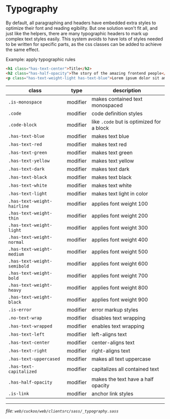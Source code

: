 # Typography

By default, all paragraphing and headers have embedded extra styles to optimize
their font and reading egibility. But one solution won't fit all, and just like
the helpers, there are many typographic headers to mark up complex text styles
easily. This system avoids to have lots of styles needed to be written for specific
parts, as the css classes can be added to achieve the same effect.

Example: apply typographic rules
```html
<h1 class="has-text-center">Title</h2>
<h2 class="has-half-opacity">The story of the amazing frontend people</h2>
<p class="has-text-weight-light has-text-blue">Lorem ipsum dolor sit amet, consectetur adiscipling elit.</p>
```

| class                       | type     | description                               |
| --------------------------- | -------- | ----------------------------------------- |
| `.is-monospace`             | modifier | makes contained text monospaced           |
| `.code`                     | modifier | code definition styles                    |
| `.code-block`               | modifier | like `.code` but is optimized for a block |
| `.has-text-blue`            | modifier | makes text blue                           |
| `.has-text-red`             | modifier | makes text red                            |
| `.has-text-green`           | modifier | makes text green                          |
| `.has-text-yellow`          | modifier | makes text yellow                         |
| `.has-text-dark`            | modifier | makes text dark                           |
| `.has-text-black`           | modifier | makes text black                          |
| `.has-text-white`           | modifier | makes text white                          |
| `.has-text-light`           | modifier | makes text light in color                 |
| `.has-text-weight-hairline` | modifier | applies font weight 100                   |
| `.has-text-weight-thin`     | modifier | applies font weight 200                   |
| `.has-text-weight-light`    | modifier | applies font weight 300                   |
| `.has-text-weight-normal`   | modifier | applies font weight 400                   |
| `.has-text-weight-medium`   | modifier | applies font weight 500                   |
| `.has-text-weight-semibold` | modifier | applies font weight 600                   |
| `.has-text-weight-bold`     | modifier | applies font weight 700                   |
| `.has-text-weight-heavy`    | modifier | applies font weight 800                   |
| `.has-text-weight-black`    | modifier | applies font weight 900                   |
| `.is-error`                 | modifier | error markup styles                       |
| `.no-text-wrap`             | modifier | disables text wrapping                    |
| `.has-text-wrapped`         | modifier | enables text wrapping                     |
| `.has-text-left`            | modifier | left-aligns text                          |
| `.has-text-center`          | modifier | center-aligns text                        |
| `.has-text-right`           | modifier | right-aligns text                         |
| `.has-text-uppercased`      | modifier | makes all text uppercase                  |
| `.has-text-capitalized`     | modifier | capitalizes all contained text            |
| `.has-half-opacity`         | modifier | makes the text have a half opacity        |
| `.is-link`                  | modifier | anchor link styles                        |

---
_file: `web/cuckoo/web/clientsrc/sass/_typography.sass`_
